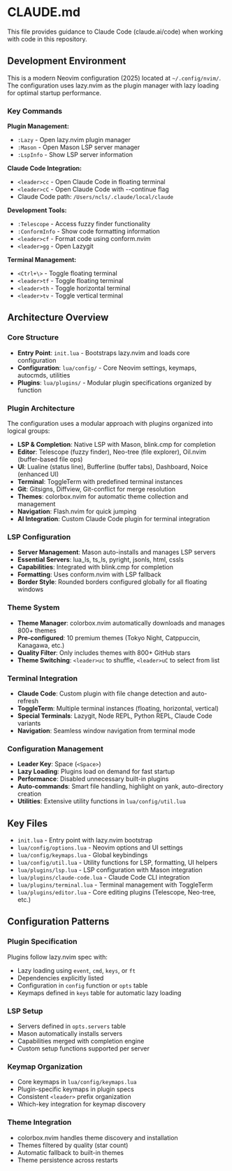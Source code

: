 # CLAUDE.md

This file provides guidance to Claude Code (claude.ai/code) when working with code in this repository.

## Development Environment

This is a modern Neovim configuration (2025) located at `~/.config/nvim/`. The configuration uses lazy.nvim as the plugin manager with lazy loading for optimal startup performance.

### Key Commands

**Plugin Management:**
- `:Lazy` - Open lazy.nvim plugin manager
- `:Mason` - Open Mason LSP server manager
- `:LspInfo` - Show LSP server information

**Claude Code Integration:**
- `<leader>cc` - Open Claude Code in floating terminal
- `<leader>cC` - Open Claude Code with --continue flag
- Claude Code path: `/Users/ncls/.claude/local/claude`

**Development Tools:**
- `:Telescope` - Access fuzzy finder functionality
- `:ConformInfo` - Show code formatting information
- `<leader>cf` - Format code using conform.nvim
- `<leader>gg` - Open Lazygit

**Terminal Management:**
- `<Ctrl+\>` - Toggle floating terminal
- `<leader>tf` - Toggle floating terminal
- `<leader>th` - Toggle horizontal terminal
- `<leader>tv` - Toggle vertical terminal

## Architecture Overview

### Core Structure
- **Entry Point**: `init.lua` - Bootstraps lazy.nvim and loads core configuration
- **Configuration**: `lua/config/` - Core Neovim settings, keymaps, autocmds, utilities
- **Plugins**: `lua/plugins/` - Modular plugin specifications organized by function

### Plugin Architecture
The configuration uses a modular approach with plugins organized into logical groups:

- **LSP & Completion**: Native LSP with Mason, blink.cmp for completion
- **Editor**: Telescope (fuzzy finder), Neo-tree (file explorer), Oil.nvim (buffer-based file ops)
- **UI**: Lualine (status line), Bufferline (buffer tabs), Dashboard, Noice (enhanced UI)
- **Terminal**: ToggleTerm with predefined terminal instances
- **Git**: Gitsigns, Diffview, Git-conflict for merge resolution
- **Themes**: colorbox.nvim for automatic theme collection and management
- **Navigation**: Flash.nvim for quick jumping
- **AI Integration**: Custom Claude Code plugin for terminal integration

### LSP Configuration
- **Server Management**: Mason auto-installs and manages LSP servers
- **Essential Servers**: lua_ls, ts_ls, pyright, jsonls, html, cssls
- **Capabilities**: Integrated with blink.cmp for completion
- **Formatting**: Uses conform.nvim with LSP fallback
- **Border Style**: Rounded borders configured globally for all floating windows

### Theme System
- **Theme Manager**: colorbox.nvim automatically downloads and manages 800+ themes
- **Pre-configured**: 10 premium themes (Tokyo Night, Catppuccin, Kanagawa, etc.)
- **Quality Filter**: Only includes themes with 800+ GitHub stars
- **Theme Switching**: `<leader>uc` to shuffle, `<leader>uC` to select from list

### Terminal Integration
- **Claude Code**: Custom plugin with file change detection and auto-refresh
- **ToggleTerm**: Multiple terminal instances (floating, horizontal, vertical)
- **Special Terminals**: Lazygit, Node REPL, Python REPL, Claude Code variants
- **Navigation**: Seamless window navigation from terminal mode

### Configuration Management
- **Leader Key**: Space (`<Space>`)
- **Lazy Loading**: Plugins load on demand for fast startup
- **Performance**: Disabled unnecessary built-in plugins
- **Auto-commands**: Smart file handling, highlight on yank, auto-directory creation
- **Utilities**: Extensive utility functions in `lua/config/util.lua`

## Key Files

- `init.lua` - Entry point with lazy.nvim bootstrap
- `lua/config/options.lua` - Neovim options and UI settings
- `lua/config/keymaps.lua` - Global keybindings
- `lua/config/util.lua` - Utility functions for LSP, formatting, UI helpers
- `lua/plugins/lsp.lua` - LSP configuration with Mason integration
- `lua/plugins/claude-code.lua` - Claude Code CLI integration
- `lua/plugins/terminal.lua` - Terminal management with ToggleTerm
- `lua/plugins/editor.lua` - Core editing plugins (Telescope, Neo-tree, etc.)

## Configuration Patterns

### Plugin Specification
Plugins follow lazy.nvim spec with:
- Lazy loading using `event`, `cmd`, `keys`, or `ft`
- Dependencies explicitly listed
- Configuration in `config` function or `opts` table
- Keymaps defined in `keys` table for automatic lazy loading

### LSP Setup
- Servers defined in `opts.servers` table
- Mason automatically installs servers
- Capabilities merged with completion engine
- Custom setup functions supported per server

### Keymap Organization
- Core keymaps in `lua/config/keymaps.lua`
- Plugin-specific keymaps in plugin specs
- Consistent `<leader>` prefix organization
- Which-key integration for keymap discovery

### Theme Integration
- colorbox.nvim handles theme discovery and installation
- Themes filtered by quality (star count)
- Automatic fallback to built-in themes
- Theme persistence across restarts